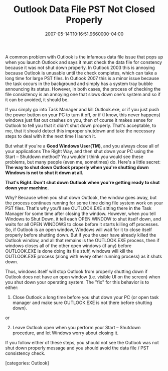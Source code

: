﻿---
title: Outlook Data File PST Not Closed Properly
date: "2007-05-14T10:16:51.9660000-04:00"
description: A common problem with Outlook is the infamous data file issue that
featuredImage: img/outlook-data-file-pst-not-closed-properly-featured.png
---

A common problem with Outlook is the infamous data file issue that pops up when you launch Outlook and says it must check the data file for constency because it was not shut down properly. In Outlook 2003 this is annoying because Outlook is unusable until the check completes, which can take a long time for large PST files. In Outlook 2007 this is a minor issue because the task occurs in the background and simply has a system tray bubble announcing its status. However, in both cases, the process of checking the file consistency is an annoying one that slows down one's system and so if it can be avoided, it should be.

If you simply go into Task Manager and kill Outlook.exe, or if you just push the power button on your PC to turn it off, or if (I know, this never happens) windows just flat out crashes on you, then of course it makes sense for Outlook to tell you that it didn't shut down properly. That's acceptable, to me, that it should detect this improper shutdown and take the necessary steps to deal with it the next time I launch it.

But what if you're a **Good Windows User(TM)**, and you always close all of your applications The Right Way, and then shut down your PC using the Start – Shutdown method? You wouldn't think you would see these problems, but many people (even me, sometimes) do. Here's a little secret: **The way to shut down Outlook properly when you're shutting down Windows is not to shut it down at all.**

**That's Right. Don't shut down Outlook when you're getting ready to shut down your machine.**

Why? Because when you shut down Outlook, the window goes away, but the process continues running for some time doing file system work on your PST files. That's why you'll see OUTLOOK.EXE sitting there in the Task Manager for some time after closing the window. However, when you tell Windows to Shut Down, it tell each OPEN WINDOW to shut itself down, and waits for all OPEN WINDOWS to close before it starts killing off processes. So, if Outlook is an open window, Windows will wait for it to close itself properly before shutting down. But if you the user have already killed the Outlook window, and all that remains is the OUTLOOK.EXE process, then if windows closes all of the other open windows (if any) before OUTLOOK.EXE is done doing its file stuff, windows will kill the OUTLOOK.EXE process (along with every other running process) as it shuts down.

Thus, windows itself will stop Outlook from properly shutting down if Outlook does not have an open window (i.e. visible UI on the screen) when you shut down your operating system. The "fix" for this behavior is to either:

1) Close Outlook a long time before you shut down your PC (or open task manager and make sure OUTLOOK.EXE is not there before shutting down).

or

2) Leave Outlook open when you perform your Start – Shutdown procedure, and let Windows worry about closing it.

If you follow either of these steps, you should not see the Outlook was not shut down properly message and you should avoid the data file / PST consistency check.

\[categories: Outlook]

